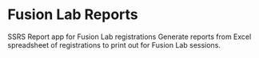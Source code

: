 # Fusion Lab Reports
SSRS Report app for Fusion Lab registrations
Generate reports from Excel spreadsheet of registrations to print out for Fusion Lab sessions.
